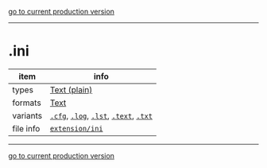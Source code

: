 [go to current production version]({{preferredFormats}})

---



# .ini

item | info
--- | ---
types | [Text (plain)](../dataTypes/textPlain.md)
formats | [Text](../fileFormats/text.md)
variants | [`.cfg`](../extensions/cfg.md), [`.log`](../extensions/log.md), [`.lst`](../extensions/lst.md), [`.text`](../extensions/text.md), [`.txt`](../extensions/txt.md)
file info | [`extension/ini`]({{fileinfo}}/ini)




---

[go to current production version]({{preferredFormats}})
